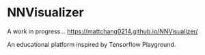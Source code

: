 # NNVisualizer

A work in progress... <https://mattchang0214.github.io/NNVisualizer/>

An educational platform inspired by Tensorflow Playground.
